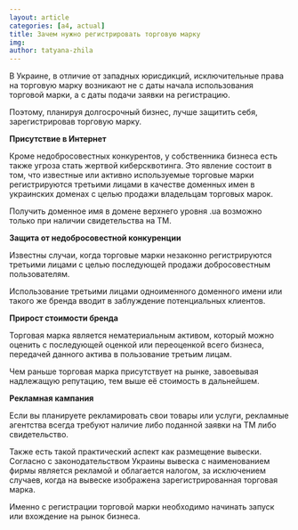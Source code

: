 ```yaml
---
layout: article
categories: [a4, actual]
title: Зачем нужно регистрировать торговую марку
img: 
author: tatyana-zhila
--- 
```

В Украине, в отличие от западных юрисдикций, исключительные права на торговую марку возникают  не с даты начала использования
торговой марки, а  с даты подачи заявки на регистрацию. 

Поэтому, планируя долгосрочный бизнес, лучше защитить себя, зарегистрировав торговую марку.

**Присутствие в Интернет**

Кроме недобросовестных конкурентов, у собственника бизнеса есть также угроза стать жертвой киберсквотинга. Это явление 
состоит в том, что известные или активно используемые торговые марки регистрируются третьими лицами в качестве доменных
имен  в украинских доменах с целью продажи владельцам торговых марок. 

Получить доменное имя в домене верхнего уровня .ua возможно только при наличии свидетельства на ТМ. 

**Защита от недобросовестной конкуренции**

Известны случаи, когда торговые марки незаконно регистрируются третьими лицами с целью последующей продажи добросовестным 
пользователям. 

Использование третьими лицами одноименного доменного имени или такого же бренда вводит в заблуждение потенциальных 
клиентов.

**Прирост стоимости бренда**

Торговая марка является  нематериальным активом, который можно оценить с последующей оценкой или переоценкой всего бизнеса,
передачей данного актива в пользование третьим лицам.

Чем раньше торговая марка присутствует на рынке, завоевывая надлежащую репутацию, тем выше её стоимость в дальнейшем.

**Рекламная кампания**

Если вы планируете рекламировать свои товары или услуги, рекламные агентства  всегда требуют наличие либо поданной заявки на
ТМ либо свидетельство. 

Также есть такой практический аспект как размещение вывески. Согласно с законодательством Украины вывеска с наименованием 
фирмы является рекламой и облагается налогом,  за исключением случаев, когда на вывеске изображена зарегистрированная торговая
марка.

Именно с регистрации торговой марки необходимо начинать запуск или вхождение на рынок бизнеса.

